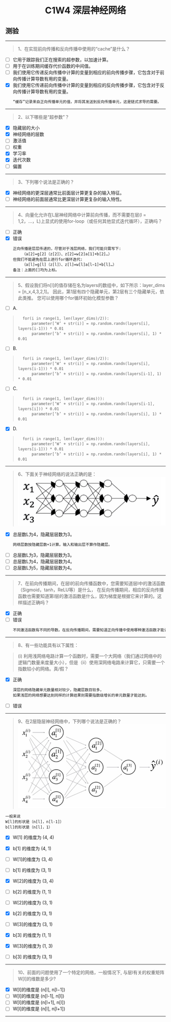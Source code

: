 <h1 align="center">C1W4 深层神经网络</h1>

## 测验
___
> 1、在实现前向传播和反向传播中使用的“cache”是什么？
- [ ] 它用于跟踪我们正在搜索的超参数，以加速计算。
- [ ] 用于在训练期间缓存代价函数的中间值。
- [ ] 我们使用它传递反向传播中计算的变量到相应的前向传播步骤，它包含对于前向传播计算导数有用的变量。
- [x] 我们使用它传递前向传播中计算的变量到相应的反向传播步骤，它包含对于反向传播计算导数有用的变量。
    ```diff
    “缓存”记录来自正向传播单元的值，并将其发送到反向传播单元，这是链式求导的需要。
    ``` 
___
> 2、以下哪些是“超参数”？
- [x] 隐藏层的大小
- [x] 神经网络的层数
- [ ] 激活值
- [ ] 权重
- [x] 学习率
- [x] 迭代次数
- [ ] 偏置
___
> 3、下列哪个说法是正确的？
- [x] 神经网络的更深层通常比前面层计算更复杂的输入特征。
- [ ] 神经网络的前面层通常比更深层计算更复杂的输入特性。
___
> 4、向量化允许在L层神经网络中计算前向传播，而不需要在层(l = 1,2，…，L)上显式的使用for-loop（或任何其他显式迭代循环），正确吗？
- [ ] 正确
- [x] 错误
    ```diff
    正向传播是层层传递的，尽管对于浅层网络，我们可能只需写下:
        （a[2]=g[2]（z[2]）、z[2]=w[2]a[1]+b[2]…）
    但我们不能避免在层上进行for循环迭代:
        （a[l]=g[l]（z[l]）、z[l]=w[l]a[l−1]+b[l]…）
    备注：上面的[]均为上标。
    ```
___
> 5、假设我们将n[l]的值存储在名为layers的数组中，如下所示：layer_dims = [n_x,4,3,2,1]。 因此，第1层有四个隐藏单元，第2层有三个隐藏单元，依此类推。 您可以使用哪个for循环初始化模型参数？
- [ ] A.
>       for(i in range(1, len(layer_dims)/2)):
>           parameter[‘W’ + str(i)] = np.random.randn(layers[i], layers[i-1])) * 0.01
>           parameter[‘b’ + str(i)] = np.random.randn(layers[i], 1) * 0.01
- [ ] B.
>       for(i in range(1, len(layer_dims)/2)):
>           parameter[‘W’ + str(i)] = np.random.randn(layers[i], layers[i-1])) * 0.01
>           parameter[‘b’ + str(i)] = np.random.randn(layers[i-1], 1) * 0.01
- [ ] C.
>       for(i in range(1, len(layer_dims))):
>           parameter[‘W’ + str(i)] = np.random.randn(layers[i-1], layers[i])) * 0.01
>           parameter[‘b’ + str(i)] = np.random.randn(layers[i], 1) * 0.01
- [x] D.
>       for(i in range(1, len(layer_dims))):
>           parameter[‘W’ + str(i)] = np.random.randn(layers[i], layers[i-1])) * 0.01
>           parameter[‘b’ + str(i)] = np.random.randn(layers[i], 1) * 0.01
    
___
> 6、下面关于神经网络的说法正确的是：
![neuralNetworkGraph](./testAssests/C1W4/neuralNetworkGraph.jpg)
- [x] 总层数L为4，隐藏层层数为3。
    ```diff
    网络层数按隐藏层数+1计算。输入和输出层不算作隐藏层。
    ```
- [ ] 总层数L为3，隐藏层层数为3。
- [ ] 总层数L为4，隐藏层层数为4。
- [ ] 总层数L为5，隐藏层层数为4。
___
> 7、在前向传播期间，在层l的前向传播函数中，您需要知道层l中的激活函数（Sigmoid，tanh，ReLU等）是什么， 在反向传播期间，相应的反向传播函数也需要知道第l层的激活函数是什么，因为梯度是根据它来计算的。这样描述正确吗？
- [x] 正确
- [ ] 错误
    ```diff
    不同激活函数有不同的导数。在反向传播期间，需要知道正向传播中使用哪种激活函数才能计算正确的导数。
    ```
___

> 8、有一些功能具有以下属性：

>(i) 利用浅网络电路计算一个函数时，需要一个大网络（我们通过网络中的逻辑门数量来度量大小），但是（ii）使用深网络电路来计算它，只需要一个指数较小的网络。真/假？
- [x] 正确
    ```diff
    深层的网络隐藏单元数量相对较少，隐藏层数目较多，
    如果浅层的网络想要达到同样的计算结果则需要指数级增长的单元数量才能达到。
    ```
- [ ] 错误
___
> 9、在2层隐层神经网络中，下列哪个说法是正确的？
![twoHiddenLayersNN](./testAssests/C1W4/twoHiddenLayersNN.jpg)

```diff
一般来说
W[l]的形状是（n[l]，n[l-1]）
b[l]的形状是（n[l]，1）
```
    

- [x] W[1] 的维度为 (4, 4)
- [x] b[1] 的维度为 (4, 1)
- [ ] W[1]的维度为 (3, 4)
- [ ] b[1] 的维度为 (3, 1)

- [x] W[2]的维度为 (3, 4)
- [ ] b[2] 的维度为 (1, 1)
- [ ] W[2]的维度为 (3, 1)
- [x] b[2] 的维度为 (3, 1)

- [ ] W[3]的维度为 (3, 1)
- [x] b[3] 的维度为 (1, 1)
- [x] W[3]的维度为 (1, 3)
- [ ] b[3] 的维度为 (3, 1)

___
> 10、前面的问题使用了一个特定的网络，一般情况下, 与层l有关的权重矩阵W[l]的维数是多少?
- [x] W[l]的维度是 (n[l], n[l−1])
- [ ] W[l]的维度是 (n[l-1], n[l])
- [ ] W[l]的维度是 (n[l+1], n[l])
- [ ] W[l]的维度是 (n[l], n[l+1])
___

